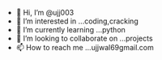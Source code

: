 - 👋 Hi, I’m @ujj003
- 👀 I’m interested in ...coding,cracking
- 🌱 I’m currently learning ...python
- 💞️ I’m looking to collaborate on ...projects
- 📫 How to reach me ...ujjwal69gmail.com

<!---
ujj003/ujj003 is a ✨ special ✨ repository because its `README.md` (this file) appears on your GitHub profile.
You can click the Preview link to take a look at your changes.
--->
